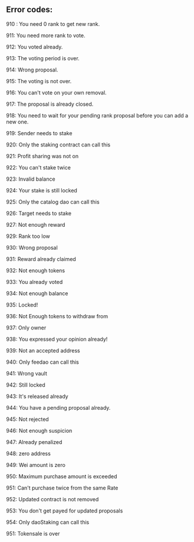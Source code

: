 ## Error codes:

910 : You need 0 rank to get new rank.

911: You need more rank to vote.

912: You voted already.

913: The voting period is over.

914: Wrong proposal.

915: The voting is not over.

916: You can't vote on your own removal.

917: The proposal is already closed.

918: You need to wait for your pending rank proposal before you can add a new one.

919: Sender needs to stake

920: Only the staking contract can call this

921: Profit sharing was not on

922: You can't stake twice

923: Invalid balance

924: Your stake is still locked

925: Only the catalog dao can call this

926: Target needs to stake

927: Not enough reward

929: Rank too low

930: Wrong proposal

931: Reward already claimed

932: Not enough tokens

933: You already voted

934: Not enough balance

935: Locked!

936: Not Enough tokens to withdraw from

937: Only owner

938: You expressed your opinion already!

939: Not an accepted address

940: Only feedao can call this

941: Wrong vault

942: Still locked

943: It's released already

944: You have a pending proposal already.

945: Not rejected

946: Not enough suspicion

947: Already penalized

948: zero address

949: Wei amount is zero

950: Maximum purchase amount is exceeded

951: Can't purchase twice from the same Rate

952: Updated contract is not removed

953: You don't get payed for updated proposals

954: Only daoStaking can call this

951: Tokensale is over
